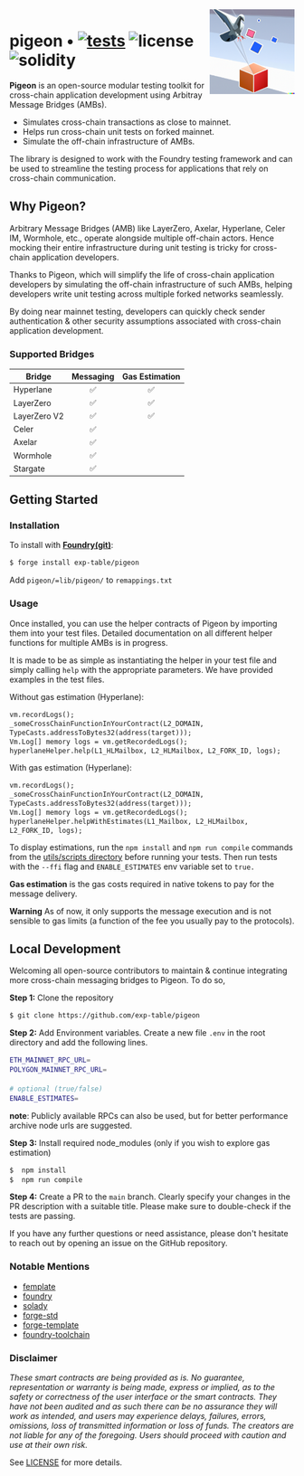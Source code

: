 <img align="right" width="150" height="150" top="100" src="./public/readme.png">

# pigeon • [![tests](https://github.com/exp-table/pigeon/actions/workflows/ci.yml/badge.svg?label=tests)](https://github.com/exp-table/pigeon/actions/workflows/ci.yml) ![license](https://img.shields.io/github/license/refcell/femplate?label=license) ![solidity](https://img.shields.io/badge/solidity-%5E0.8.21-lightgrey)

**Pigeon** is an open-source modular testing toolkit for cross-chain application development using Arbitray Message Bridges (AMBs).

- Simulates cross-chain transactions as close to mainnet.
- Helps run cross-chain unit tests on forked mainnet.
- Simulate the off-chain infrastructure of AMBs.

The library is designed to work with the Foundry testing framework and can be used to streamline the testing process for applications that rely on cross-chain communication.

## Why Pigeon?
Arbitrary Message Bridges (AMB) like LayerZero, Axelar, Hyperlane, Celer IM, Wormhole, etc., operate alongside multiple off-chain actors. Hence mocking their entire infrastructure during unit testing is tricky for cross-chain application developers. 

Thanks to Pigeon, which will simplify the life of cross-chain application developers by simulating the off-chain infrastructure of such AMBs, helping developers write unit testing across multiple forked networks seamlessly.

By doing near mainnet testing, developers can quickly check sender authentication & other security assumptions associated with cross-chain application development.

### Supported Bridges

| Bridge | Messaging | Gas Estimation |
| --------- | :----------: | :---------: |
| Hyperlane |      ✅      | ✅  |
| LayerZero |      ✅      | ✅  |
| LayerZero V2 |      ✅      | ✅  |
| Celer     |      ✅      |   |
| Axelar    |      ✅      |   |
| Wormhole    |      ✅      |   |
| Stargate  |      ✅      |   |

## Getting Started

### Installation

To install with [**Foundry(git)**](https://github.com/gakonst/foundry):

```sh
$ forge install exp-table/pigeon
```
Add `pigeon/=lib/pigeon/` to `remappings.txt`

### Usage

Once installed, you can use the helper contracts of Pigeon by importing them into your test files. Detailed documentation on all different helper functions for multiple AMBs is in progress.

It is made to be as simple as instantiating the helper in your test file and simply calling `help` with the appropriate parameters.
We have provided examples in the test files.

Without gas estimation (Hyperlane):

```solidity
vm.recordLogs();
_someCrossChainFunctionInYourContract(L2_DOMAIN, TypeCasts.addressToBytes32(address(target)));
Vm.Log[] memory logs = vm.getRecordedLogs();
hyperlaneHelper.help(L1_HLMailbox, L2_HLMailbox, L2_FORK_ID, logs);
```

With gas estimation (Hyperlane):

```solidity
vm.recordLogs();
_someCrossChainFunctionInYourContract(L2_DOMAIN, TypeCasts.addressToBytes32(address(target)));
Vm.Log[] memory logs = vm.getRecordedLogs();
hyperlaneHelper.helpWithEstimates(L1_Mailbox, L2_HLMailbox, L2_FORK_ID, logs);
```

To display estimations, run the `npm install` and `npm run compile` commands from the [utils/scripts directory](./utils/scripts) before running your tests. Then run tests with the `--ffi` flag and `ENABLE_ESTIMATES` env variable set to `true.`

**Gas estimation** is the gas costs required in native tokens to pay for the message delivery.

**Warning** As of now, it only supports the message execution and is not sensible to gas limits (a function of the fee you usually pay to the protocols).

## Local Development
Welcoming all open-source contributors to maintain & continue integrating more cross-chain messaging bridges to Pigeon. To do so,

**Step 1:** Clone the repository
```sh
$ git clone https://github.com/exp-table/pigeon
```

**Step 2:** Add Environment variables. Create a new file `.env` in the root directory and add the following lines.

```sh
ETH_MAINNET_RPC_URL=
POLYGON_MAINNET_RPC_URL=

# optional (true/false)
ENABLE_ESTIMATES=
```

**note**: Publicly available RPCs can also be used, but for better performance archive node urls are suggested.

**Step 3:** Install required node_modules (only if you wish to explore gas estimation)

```sh
$  npm install 
$  npm run compile
```

**Step 4:** Create a PR to the `main` branch. Clearly specify your changes in the PR description with a suitable title. Please make sure to double-check if the tests are passing.

If you have any further questions or need assistance, please don't hesitate to reach out by opening an issue on the GitHub repository.

### Notable Mentions

- [femplate](https://github.com/refcell/femplate)
- [foundry](https://github.com/foundry-rs/foundry)
- [solady](https://github.com/Vectorized/solady)
- [forge-std](https://github.com/brockelmore/forge-std)
- [forge-template](https://github.com/foundry-rs/forge-template)
- [foundry-toolchain](https://github.com/foundry-rs/foundry-toolchain)

### Disclaimer

_These smart contracts are being provided as is. No guarantee, representation or warranty is being made, express or implied, as to the safety or correctness of the user interface or the smart contracts. They have not been audited and as such there can be no assurance they will work as intended, and users may experience delays, failures, errors, omissions, loss of transmitted information or loss of funds. The creators are not liable for any of the foregoing. Users should proceed with caution and use at their own risk._

See [LICENSE](./LICENSE) for more details.

